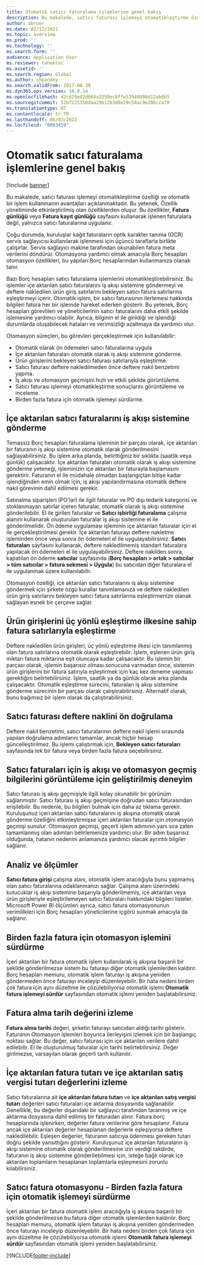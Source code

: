 ```yaml
---
title: Otomatik satıcı faturalama işlemlerine genel bakış
description: Bu makalede, satıcı faturası işlemeyi otomatikleştirme özelliği ve otomatik bir işlem kullanmanın avantajları açıklanmaktadır.
author: abruer
ms.date: 02/12/2021
ms.topic: overview
ms.prod: ''
ms.technology: ''
ms.search.form: ''
audience: Application User
ms.reviewer: twheeloc
ms.assetid: ''
ms.search.region: Global
ms.author: shpandey
ms.search.validFrom: 2017-08-30
ms.dyn365.ops.version: 10.0.14
ms.openlocfilehash: d2c629ed2d064a3350ec8ffe53940098d12ab0b5
ms.sourcegitcommit: 52b7225350daa29b1263d8e29c54ac9e20bcca70
ms.translationtype: HT
ms.contentlocale: tr-TR
ms.lasthandoff: 06/03/2022
ms.locfileid: "8883459"
---
```

# <a name="automated-vendor-invoicing-processes-overview"></a>Otomatik satıcı faturalama işlemlerine genel bakış

[!include [banner](../includes/banner.md)]

Bu makalede, satıcı faturası işlemeyi otomatikleştirme özelliği ve otomatik bir işlem kullanmanın avantajları açıklanmaktadır. Bu yetenek, Özellik yönetiminde etkinleştirilmiş olan özelliklerden oluşur. Bu özellikler, **Fatura günlüğü** veya **Fatura kayıt günlüğü** sayfasını kullanarak işlenen faturalara değil, yalnızca satıcı faturalarına uygulanır.

Çoğu durumda, kuruluşlar kağıt faturaların optik karakter tanıma (OCR) servis sağlayıcısı kullanılarak işlenmesi için üçüncü taraflarla birlikte çalışırlar. Servis sağlayıcı makine tarafından okunabilen fatura meta verilerini döndürür. Otomasyona yardımcı olmak amacıyla Borç hesapları otomasyon özellikleri, bu yapıları Borç hesaplarından kullanmanıza olanak tanır.

Bazı Borç hesapları satıcı faturalama işlemlerini otomatikleştirebilirsiniz. Bu işlemler içe aktarılan satıcı faturalarını iş akışı sistemine göndermeyi ve deftere nakledilen ürün giriş satırlarını bekleyen satıcı fatura satırlarına eşleştirmeyi içerir. Otomatik işlem, bir satıcı faturasının ilerlemesi hakkında bilgileri fatura her bir işlemde hareket ederken gösterir. Bu yetenek, Borç hesapları görevlileri ve yöneticilerinin satıcı faturalarını daha etkili şekilde işlemesine yardımcı olabilir. Ayrıca, bilginin el ile girildiği ve işlendiği durumlarda oluşabilecek hataları ve verimsizliği azaltmaya da yardımcı olur.

Otomasyon süreçleri, bu görevleri gerçekleştirmek için kullanılabilir:

- Otomatik olarak ön ödemeleri satıcı faturalarına uygula
- İçe aktarılan faturaları otomatik olarak iş akışı sistemine gönderme.
- Ürün girişlerini bekleyen satıcı faturası satırlarıyla eşleştirme.
- Satıcı faturası deftere nakledilmeden önce deftere nakil benzetimi yapma.
- İş akışı ve otomasyon geçmişini hızlı ve etkili şekilde görüntüleme.
- Satıcı faturası işlemeyi otomatikleştirme sonuçlarını görüntüleme ve inceleme.
- Birden fazla fatura için otomatik işlemeyi sürdürme.

## <a name="submit-imported-vendor-invoices-to-the-workflow-system"></a>İçe aktarılan satıcı faturalarını iş akışı sistemine gönderme

Temassız Borç hesapları faturalama işleminin bir parçası olarak, içe aktarılan bir faturanın iş akışı sistemine otomatik olarak gönderilmesini sağlayabilirsiniz. Bu işlem arka planda, belirttiğiniz bir sıklıkta (saatlik veya günlük) çalışacaktır. İçe aktarılan faturaları otomatik olarak iş akışı sistemine gönderme yeteneği, işleminizin içe aktarılan bir faturayla başlamasını gerektirir. Faturanın el ile müdahale olmadan başlangıçtan bitişe kadar işlendiğinden emin olmak için, iş akışı yapılandırmasına otomatik deftere nakil görevinin dahil edilmesi gerekir.


Satınalma siparişleri (PO'lar) ile ilgili faturalar ve PO dışı tedarik kategorisi ve stoklanmayan satırlar içeren faturalar, otomatik olarak iş akışı sistemine gönderilebilir. El ile girilen faturalar ve **Satıcı işbirliği faturalama** çalışma alanını kullanarak oluşturulan faturalar iş akışı sistemine el ile gönderilmelidir. Ön ödeme uygulaması işleminin içe aktarılan faturalar için el ile gerçekleştirilmesi gerekir. İçe aktarılan faturayı deftere nakletme işleminden önce veya sonra ön ödemeleri el ile uygulayabilirsiniz. **Satıcı faturaları** sayfasını kullanarak, deftere nakledilmemiş standart faturalara yapılacak ön ödemeleri el ile uygulayabilirsiniz. Deftere nakilden sonra, kapatılan ön ödeme **satıcılar** sayfasında (**Borç hesapları \> ortak \> satıcılar \> tüm satıcılar \> fatura sekmesi \> Uygula**) bu satıcıdan diğer faturalara el ile uygulanmak üzere kullanılabilir.

Otomasyon özelliği, içe aktarılan satıcı faturalarını iş akışı sistemine göndermek için şirkete özgü kurallar tanımlamanıza ve deftere nakledilen ürün giriş satırlarını bekleyen satıcı fatura satırlarına eşleştirmenize olanak sağlayan esnek bir çerçeve sağlar.

## <a name="match-product-receipts-to-invoice-lines-that-have-a-three-way-matching-policy"></a>Ürün girişlerini üç yönlü eşleştirme ilkesine sahip fatura satırlarıyla eşleştirme

Deftere nakledilen ürün girişleri, üç yönlü eşleştirme ilkesi için tanımlanmış olan fatura satırlarına otomatik olarak eşleştirebilir. İşlem, eşlenen ürün giriş miktarı fatura miktarına eşit oluncaya kadar çalışacaktır. Bu işlemin bir parçası olarak, işlemin başarısız olması sonucuna varmadan önce, sistemin ürün girişlerini bir fatura satırıyla eşleştirmek için kaç kez deneme yapması gerektiğini belirtebilirsiniz. İşlem, saatlik ya da günlük olarak arka planda çalışacaktır. Otomatik eşleştirme sürecini, faturaları iş akışı sistemine gönderme sürecinin bir parçası olarak çalıştırabilirsiniz. Alternatif olarak, bunu bağımsız bir işlem olarak da çalıştırabilirsiniz.

## <a name="pre-validate-vendor-invoice-posting"></a>Satıcı faturası deftere naklini ön doğrulama

Deftere nakil benzetimi, satıcı faturalarının deftere nakil işlemi sırasında yapılan doğrulama adımlarını tamamlar, ancak hiçbir hesap güncelleştirilmez. Bu işlemi çalıştırmak için, **Bekleyen satıcı faturaları** sayfasında tek bir fatura veya birden fazla fatura seçebilirsiniz.

## <a name="enhanced-experience-for-viewing-workflow-and-automation-historical-information-for-vendor-invoices"></a>Satıcı faturaları için iş akışı ve otomasyon geçmiş bilgilerini görüntüleme için geliştirilmiş deneyim

Satıcı faturası iş akışı geçmişiyle ilgili kolay okunabilir bir görünüm sağlanmıştır. Satıcı faturası iş akışı geçmişine doğrudan satıcı faturasından erişilebilir. Bu nedenle, bu bilgileri bulmak için daha az tıklama gerekir. Kuruluşunuz içeri aktarılan satıcı faturalarını iş akışına otomatik olarak gönderme özelliğini etkinleştirmişse içeri aktarılan faturalar için otomasyon geçmişi sunulur. Otomasyon geçmişi, geçerli işlem adımının yanı sıra zaten tamamlanmış olan adımları belirlemenize yardımcı olur. Bir adım başarısız olduğunda, hatanın nedenini anlamanıza yardımcı olacak ayrıntılı bilgiler sağlanır.

## <a name="analytics-and-metrics"></a>Analiz ve ölçümler

**Satıcı fatura girişi** çalışma alanı, otomatik işlem aracılığıyla bunu yapmamış olan satıcı faturalarına odaklanmanızı sağlar. Çalışma alanı üzerindeki kutucuklar iş akışı sistemine başarıyla gönderilmemiş, içe aktarılan veya ürün girişleriyle eşleştirilemeyen satıcı faturaları hakkındaki bilgileri listeler. Microsoft Power BI ölçümleri ayrıca, satıcı fatura otomasyonunun verimlilkleri için Borç hesapları yöneticilerine içgörü sunmak amacıyla da sağlanır.


## <a name="resume-automation-processing-for-multiple-invoices"></a>Birden fazla fatura için otomasyon işlemini sürdürme

İçeri aktarılan bir fatura otomatik işlem kullanılarak iş akışına başarılı bir şekilde gönderilmezse sistem bu faturayı diğer otomatik işlemlerden kaldırır. Borç hesapları memuru, otomatik işlem faturayı iş akışına yeniden göndermeden önce faturayı inceleyip düzenleyebilir. Bir hata nedeni birden çok fatura için aynı düzeltme ile çözülebiliyorsa otomatik işlemi **Otomatik fatura işlemeyi sürdür** sayfasından otomatik işlemi yeniden başlatabilirsiniz. 

## <a name="tracking-the-invoice-received-date-value"></a>Fatura alma tarih değerini izleme

**Fatura alma tarihi** değeri, şirketin faturayı satıcıdan aldığı tarihi gösterir. Faturanın Otomasyon işlemleri boyunca ilerleyişini izlemek için bir başlangıç noktası sağlar. Bu değer, satıcı faturası için içe aktarılan verilere dahil edilebilir. El ile oluşturulmuş faturalar için tarihi belirtebilirsiniz. Değer girilmezse, varsayılan olarak geçerli tarih kullanılır.


## <a name="tracking-the-imported-invoice-amount-and-imported-sales-tax-amount-values"></a>İçe aktarılan fatura tutarı ve içe aktarılan satış vergisi tutarı değerlerini izleme

Satıcı faturalarına ait **içe aktarılan fatura tutarı** ve **içe aktarılan satış vergisi tutarı** değerleri satıcı faturaları içe aktarma dosyasında sağlanabilir. Genellikle, bu değerler dışarıdaki bir sağlayıcı tarafından taranmış ve içe aktarma dosyasına dahil edilmiş bir faturadan alınır. Fatura borç hesaplarında işlenirken, değerler fatura verilerine göre hesaplanır. Fatura ancak içe aktarılan değerler hesaplanan değerlerle eşleşiyorsa deftere nakledilebilir. Eşleşen değerler, faturanın satıcıya ödenmesi gereken tutarı doğru şekilde yansıttığını gösterir. Kuruluşunuz içe aktarılan faturaların iş akışı sistemine otomatik olarak gönderilmesine izin verdiği takdirde, faturanın iş akışı sistemine gönderilebilmesi için, isteğe bağlı olarak içe aktarılan toplamların hesaplanan toplamlarla eşleşmesini zorunlu kılabilirsiniz.

## <a name="vendor-invoice-automation---resume-automation-processing-for-multiple-invoices"></a>Satıcı fatura otomasyonu - Birden fazla fatura için otomatik işlemeyi sürdürme
İçeri aktarılan bir fatura otomatik işlem aracılığıyla iş akışına başarılı bir şekilde gönderilmezse bu fatura diğer otomatik işlemlerden kaldırılır. Borç hesapları memuru, otomatik işlem faturayı iş akışına yeniden göndermeden önce faturayı inceleyip düzenleyebilir. Bir hata nedeni birden çok fatura için aynı düzeltme ile çözülebiliyorsa otomatik işlemi **Otomatik fatura işlemeyi sürdür** sayfasından otomatik işlemi yeniden başlatabilirsiniz. 

[!INCLUDE[footer-include](../../includes/footer-banner.md)]
